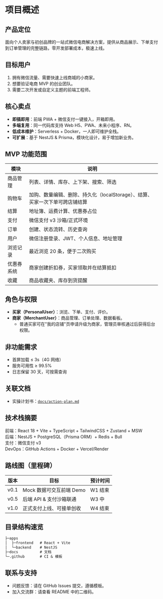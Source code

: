 # 项目概述

## 产品定位
面向个人卖家与初创品牌的一站式微信电商解决方案，提供从商品展示、下单支付到订单管理的完整链路，零开发部署成本，极速上线。

## 目标用户
1. 拥有微信流量、需要快速上线商城的小商家。
2. 想要验证电商 MVP 的创业团队。
3. 需要二次开发或自定义主题的前端工程师。

## 核心卖点
- **即插即用**：前端 PWA + 微信支付一键接入，开箱即用。
- **多端复用**：同一代码库支持 Web H5、PWA、未来小程序、RN。 
- **低成本维护**：Serverless + Docker，一人即可维护全栈。
- **可扩展**：基于 NestJS & Prisma，模块化设计，易于增加新业务。

## MVP 功能范围
| 模块 | 说明 |
|------|------|
| 商品管理 | 列表、详情、库存、上下架、搜索、筛选 |
| 购物车 | 加购、数量编辑、删除、持久化（localStorage）、结算、买家一次下单可跨店铺结算 |
| 结算 | 地址簿、运费计算、优惠券占位 |
| 支付 | 微信支付 v3 沙箱/正式环境 |
| 订单 | 创建、状态流转、历史查询 |
| 用户 | 微信注册登录、JWT、个人信息、地址管理 |
| 浏览记录 | 最近浏览 20 条，便于二次购买 |
| 优惠券系统 | 商家创建折扣券，买家领取并在结算抵扣 |
| 收藏 | 商品收藏夹、库存到货提醒 |

## 角色与权限
- **买家（PersonalUser）**：浏览、下单、支付、评价。
- **商家（MerchantUser）**：商品管理、订单处理、数据看板。
  - 普通买家可在"我的店铺"页申请升级为商家，管理员审核通过后获得后台权限。

## 非功能需求
- 首屏加载 ≤ 3s（4G 网络）
- 服务可用性 ≥ 99.5%
- 日志保留 30 天，可按需查询

## 关联文档
- 实操计划书：[`docs/action-plan.md`](action-plan.md)

## 技术栈摘要
前端：React 18 + Vite + TypeScript + TailwindCSS + Zustand + MSW  
后端：NestJS + PostgreSQL（Prisma ORM）+ Redis + Bull  
支付：微信支付 v3  
DevOps：GitHub Actions + Docker + Vercel/Render

## 路线图（里程碑）
| 版本 | 目标 | 预计时间 |
|-------|------|----------|
| v0.1 | Mock 数据可交互前端 Demo | W1 结束 |
| v0.5 | 后端 API & 支付沙箱联通 | W3 中 |
| v1.0 | 正式支付上线、可接单创收 | W4 结束 |

## 目录结构速览
```txt
├─apps
│  ├─frontend   # React + Vite
│  └─backend    # NestJS
├─docs          # 文档
└─.github       # CI & 模板
```

## 联系与支持
- 问题反馈：请在 GitHub Issues 提交，遵循模板。
- 加入交流群：请查看 README 中的二维码。 
